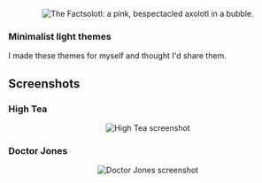 <p align="center"><img src="https://i.imgur.com/SEed7Nk.png" title="source: imgur.com" alt="The Factsolotl: a pink, bespectacled  axolotl in a bubble."/></p>

### Minimalist light themes

I made these themes for myself and thought I'd share them.

## Screenshots

### High Tea

<p align="center"><img src="https://i.imgur.com/worx7LY.png" alt="High Tea screenshot"></p>

### Doctor Jones

<p align="center"><img src="https://i.imgur.com/worx7LY.png" alt="Doctor Jones screenshot"></p>
